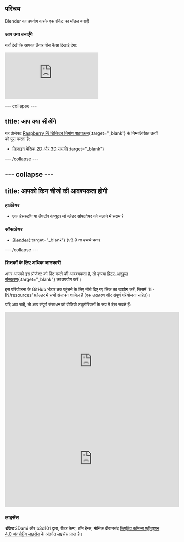 ## परिचय

Blender का उपयोग करके एक रॉकेट का मॉडल बनाएँ!

### आप क्या बनाएँगे

यहाँ देखें कि आपका तैयार पीस कैसा दिखाई देगा:

<div class="responsive-embed responsive-embed--video">
  <iframe class="responsive-embed__iframe" src="https://sketchfab.com/models/5660fd9d487e4175bd3b7d97c6277f39/embed" frameborder="0" allowvr allowfullscreen mozallowfullscreen="true" webkitallowfullscreen="true"></iframe>
</div>

--- collapse ---

## title: आप क्या सीखेंगे

यह प्रोजेक्ट [Raspberry Pi डिजिटल निर्माण पाठ्यक्रम](http://rpf.io/curriculum){:target="_blank"} के निम्नलिखित तत्वों को पूरा करता है:

+ [डिज़ाइन बेसिक 2D और 3D सामग्री](https://curriculum.raspberrypi.org/design/creator/){:target="_blank"}

--- /collapse ---

--- collapse ---
---
title: आपको किन चीजों की आवश्यकता होगी
---

### हार्डवेयर

+ एक डेस्कटॉप या लैपटॉप कंप्यूटर जो ब्लेंडर सॉफ्टवेयर को चलाने में सक्षम है

### सॉफ्टवेयर

+ [Blender](https://www.blender.org/download/){:target="_blank"} (v2.8 या उससे नया)

--- /collapse ---

### शिक्षकों के लिए अधिक जानकारी

अगर आपको इस प्रोजेक्ट को प्रिंट करने की आवश्यकता है, तो कृपया [प्रिंटर-अनुकूल संस्करण](https://projects.raspberrypi.org/hi-IN/projects/blender-rocket/print){:target="_blank"} का उपयोग करें।

इस परियोजना के GitHub भंडार तक पहुंचने के लिए नीचे दिए गए लिंक का उपयोग करें, जिसमें 'hi-IN/resources' फ़ोल्डर में सभी संसाधन शामिल हैं (एक उदाहरण और संपूर्ण परियोजना सहित)।

यदि आप चाहें, तो आप संपूर्ण संसाधन को वीडियो ट्यूटोरियलों के रूप में देख सकते हैं: 
<iframe width="560" height="315" src="https://www.youtube.com/embed/DhdjWn_0tYg" frameborder="0" allowfullscreen mark="crwd-mark"></iframe> <iframe width="560" height="315" src="https://www.youtube.com/embed/YojHaSjONTs" frameborder="0" allowfullscreen mark="crwd-mark"></iframe> 

### लाइसेंस

***रॉकेट*** 3Dami और b3d101 द्वारा, पीटर केम्प, टॉम हैन्स, मोनिक दीवानचंद [क्रिएटिव कॉमन्स एट्रीब्यूशन 4.0 अंतर्राष्ट्रीय लाइसेंस](http://creativecommons.org/licenses/by-sa/4.0/) के अंतर्गत लाइसेंस प्राप्त है।